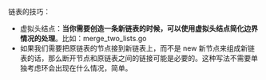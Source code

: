 链表的技巧：
+ 虚拟头结点：**当你需要创造一条新链表的时候，可以使用虚拟头结点简化边界情况的处理**。比如：merge_two_lists.go 
+ 如果我们需要把原链表的节点接到新链表上，而不是 new 新节点来组成新链表的话，那么断开节点和原链表之间的链接可能是必要的。这种写法不需要单独考虑环会出现在什么情况，简单。